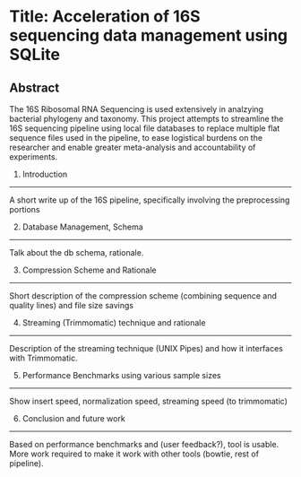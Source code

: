Title: Acceleration of 16S sequencing data management using SQLite
==================================================================

Abstract
--------
The 16S Ribosomal RNA Sequencing is used extensively in analzying bacterial
phylogeny and taxonomy. This project attempts to streamline the 16S sequencing
pipeline using local file databases to replace multiple flat sequence files used
in the pipeline, to ease logistical burdens on the researcher and enable 
greater meta-analysis and accountability of experiments.

1. Introduction 
---------------
A short write up of the 16S pipeline, specifically involving the preprocessing
portions 

<!--
TODO:  Write about db schema and rationale, the data flow
-->

2. Database Management, Schema
------------------------------
Talk about the db schema, rationale.

3. Compression Scheme and Rationale
-----------------------------------
Short description of the compression scheme (combining sequence and quality lines)
and file size savings

4. Streaming (Trimmomatic) technique and rationale
--------------------------------------------------
Description of the streaming technique (UNIX Pipes) and how it interfaces with
Trimmomatic.

5. Performance Benchmarks using various sample sizes
----------------------------------------------------
Show insert speed, normalization speed, streaming speed (to trimmomatic)

6. Conclusion and future work
-----------------------------
Based on performance benchmarks and (user feedback?), tool is usable. More work 
required to make it work with other tools (bowtie, rest of pipeline). 